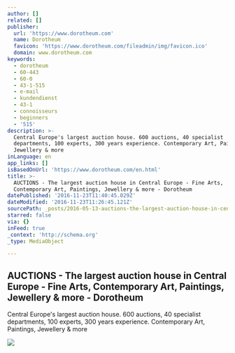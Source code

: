 ```yaml
---
author: []
related: []
publisher:
  url: 'https://www.dorotheum.com'
  name: Dorotheum
  favicon: 'https://www.dorotheum.com/fileadmin/img/favicon.ico'
  domain: www.dorotheum.com
keywords:
  - dorotheum
  - 60-443
  - 60-0
  - 43-1-515
  - e-mail
  - kundendienst
  - 43-1
  - connoisseurs
  - beginners
  - '515'
description: >-
  Central Europe's largest auction house. 600 auctions, 40 specialist
  departments, 100 experts, 300 years experience. Contemporary Art, Paintings,
  Jewellery & more
inLanguage: en
app_links: []
isBasedOnUrl: 'https://www.dorotheum.com/en.html'
title: >-
  AUCTIONS - The largest auction house in Central Europe - Fine Arts,
  Contemporary Art, Paintings, Jewellery & more - Dorotheum
datePublished: '2016-11-23T11:40:45.029Z'
dateModified: '2016-11-23T11:26:45.121Z'
sourcePath: _posts/2016-05-13-auctions-the-largest-auction-house-in-central-europe-fin.md
starred: false
via: {}
inFeed: true
_context: 'http://schema.org'
_type: MediaObject

---
```

<article style=""><h1>AUCTIONS - The largest auction house in Central Europe - Fine Arts, Contemporary Art, Paintings, Jewellery &amp; more - Dorotheum</h1><p>Central Europe's largest auction house. 600 auctions, 40 specialist departments, 100 experts, 300 years experience. Contemporary Art, Paintings, Jewellery &amp; more</p><img src="https://www.dorotheum.com/fileadmin/uploads/tx_onteaser/schaustellung-dorotheum_01.jpg" /></article>